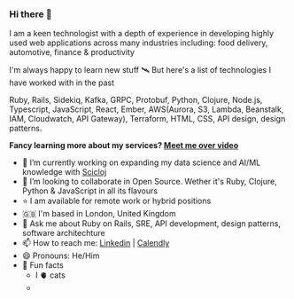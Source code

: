 ### Hi there 👋

I am a keen technologist with a depth of experience in developing highly used web applications across many industries including: food delivery, automotive, finance & productivity

I'm always happy to learn new stuff 🛰️ But here's a list of technologies I have worked with in the past

Ruby, Rails, Sidekiq, Kafka, GRPC, Protobuf, Python, Clojure, Node.js, Typescript, JavaScript, React, Ember, AWS(Aurora, S3, Lambda, Beanstalk, IAM, Cloudwatch, API Gateway), Terraform, HTML, CSS, API design, design patterns.

**Fancy learning more about my services? [Meet me over video](https://calendly.com/mariojgintili/30min)**

- 🔭 I’m currently working on expanding my data science and AI/ML knowledge with [Scicloj](https://scicloj.github.io/)
- 👯 I’m looking to collaborate in Open Source. Wether it's Ruby, Clojure, Python & JavaScript in all its flavours
- ⭐ I am available for remote work or hybrid positions
- 🇬🇧 I'm based in London, United Kingdom
- 💬 Ask me about Ruby on Rails, SRE, API development, design patterns, software architechture
- 📫 How to reach me: [Linkedin](https://www.linkedin.com/in/mario-gintili-software-engineer/) | [Calendly](https://calendly.com/mariojgintili/30min)
- 😄 Pronouns: He/Him
- 🤩 Fun facts
  - I 🫀 cats
  - 
